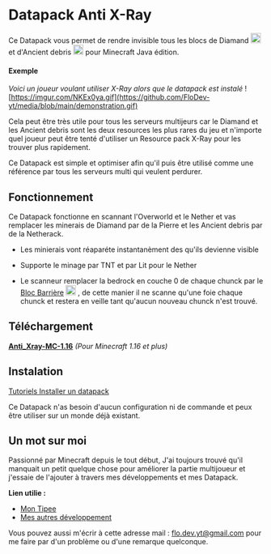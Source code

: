 # Datapack Anti X-Ray 

Ce Datapack vous permet de rendre invisible tous les blocs de Diamand <img src="https://lh3.googleusercontent.com/pntIUqSovRdD1HItuB4gHoWvbse9n6cNclPs7P7upGUjR_7P-8MpwsW4OeF3FMINeShNVNbltceAD-Uf5RvbMg" width="20" height="20" /> et d'Ancient debris <img src="https://static.wikia.nocookie.net/minecraft_gamepedia/images/9/90/Ancient_Debris_(top_texture)_JE1_BE1.png" width="20" height="20" /> pour Minecraft Java édition.

#### Exemple
*Voici un joueur voulant utiliser X-Ray alors que le datapack est instalé*
![https://imgur.com/NKEx0ya.gif](https://github.com/FloDev-yt/media/blob/main/demonstration.gif)


Cela peut être très utile pour tous les serveurs multijeurs car le Diamand et les Ancient debris sont les deux resources les plus rares du jeu et n'importe quel joueur peut être tenté d'utiliser un Resource pack X-Ray pour les trouver plus rapidement.

Ce Datapack est simple et optimiser afin qu'il puis être utilisé comme une référence par tous les serveurs multi qui veulent perdurer.


## Fonctionnement 

Ce Datapack fonctionne en scannant l'Overworld et le Nether et vas remplacer les minerais de Diamand par de la Pierre et les Ancient debris par de la Netherack.
- Les minierais vont réaparéte instantanèment des qu'ils devienne visible

- Supporte le minage par TNT et par Lit pour le Nether

- Le scanneur remplacer la bedrock en couche 0 de chaque chunck par le  
[Bloc Barrière](https://minecraft-fr.gamepedia.com/Barri%C3%A8re_invisible) <img src="https://mineblocks.com/1/wiki/images/c/cc/Barrier.png" width="20" height="20" /> , de cette manier il ne scanne qu'une foie chaque chunck et restera en veille tant qu'aucun nouveau chunck n'est trouvé.

## Téléchargement
[**Anti_Xray-MC-1.16**](https://minhaskamal.github.io/DownGit/#/home?url=https://github.com/FloDev-yt/Anti_Xray/tree/MC-1.16/datapack&fileName=Anti_Xray-MC-1.16&rootDirectory=false) *(Pour Minecraft 1.16 et plus)*



## Instalation
[Tutoriels Installer un datapack](https://minecraft.fandom.com/fr/wiki/Tutoriels/Installer_un_pack_de_donn%C3%A9es)

Ce Datapack n'as besoin d'aucun configuration ni de commande et peux être utiliser sur un monde déjà existant.


## Un mot sur moi
Passionné par Minecraft depuis le tout début, J'ai toujours trouvé qu'il manquait un petit quelque chose pour améliorer la partie multijoueur et j'essaie de l'ajouter à travers mes développements et mes Datapack.

**Lien utilie :**
- [Mon Tipee](https://fr.tipeee.com/flodev/)
- [Mes autres développement](https://github.com/FloDev-yt?tab=repositories)

Vous pouvez aussi m'écrir à cette adresse mail : [flo.dev.yt@gmail.com](flo.dev.yt@gmail.com) pour me faire par d'un problème ou d'une remarque quelconque.